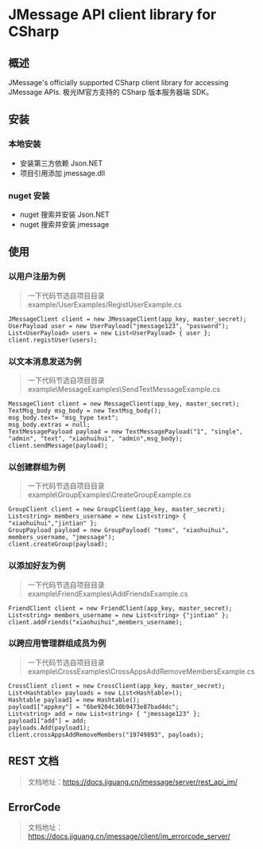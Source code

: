 # JMessage API client library for CSharp

## 概述
JMessage's officially supported CSharp client library for accessing JMessage APIs. 极光IM官方支持的 CSharp 版本服务器端 SDK。

## 安装
###  本地安装
*   安装第三方依赖 Json.NET
*   项目引用添加 jmessage.dll

### nuget 安装
*   nuget 搜索并安装 Json.NET
*   nuget 搜索并安装 jmessage

## 使用

###  以用户注册为例

>一下代码节选自项目目录  example/UserExamples/RegistUserExample.cs

```
JMessageClient client = new JMessageClient(app_key, master_secret);
UserPayload user = new UserPayload("jmessage123", "password");
List<UserPayload> users = new List<UserPayload> { user };
client.registUser(users);
```
###  以文本消息发送为例
>一下代码节选自项目目录  example\MessageExamples\SendTextMessageExample.cs

```
MessageClient client = new MessageClient(app_key, master_secret);
TextMsg_body msg_body = new TextMsg_body();
msg_body.text= "msg_type text";
msg_body.extras = null;
TextMessagePayload payload = new TextMessagePayload("1", "single", "admin", "text", "xiaohuihui", "admin",msg_body);
client.sendMessage(payload);
```
###  以创建群组为例
>一下代码节选自项目目录  example\GroupExamples\CreateGroupExample.cs

```
GroupClient client = new GroupClient(app_key, master_secret);
List<string> members_username = new List<string> { "xiaohuihui","jintian" };
GroupPayload payload = new GroupPayload( "toms", "xiaohuihui", members_username, "jmessage");
client.createGroup(payload);
```

###  以添加好友为例
>一下代码节选自项目目录  example\FriendExamples\AddFriendsExample.cs

```
FriendClient client = new FriendClient(app_key, master_secret);
List<string> members_username = new List<string> {"jintian" };
client.addFriends("xiaohuihui",members_username);
```

###  以跨应用管理群组成员为例
>一下代码节选自项目目录  example\CrossExamples\CrossAppsAddRemoveMembersExample.cs

```
CrossClient client = new CrossClient(app_key, master_secret);
List<Hashtable> payloads = new List<Hashtable>();
Hashtable payload1 = new Hashtable();
payload1["appkey"] = "6be9204c30b9473e87bad4dc";
List<string> add = new List<string> { "jmessage123" };
payload1["add"] = add;
payloads.Add(payload1);
client.crossAppsAddRemoveMembers("19749893", payloads);
```

## REST 文档
>文档地址：https://docs.jiguang.cn/jmessage/server/rest_api_im/

## ErrorCode
> 文档地址：https://docs.jiguang.cn/jmessage/client/im_errorcode_server/

